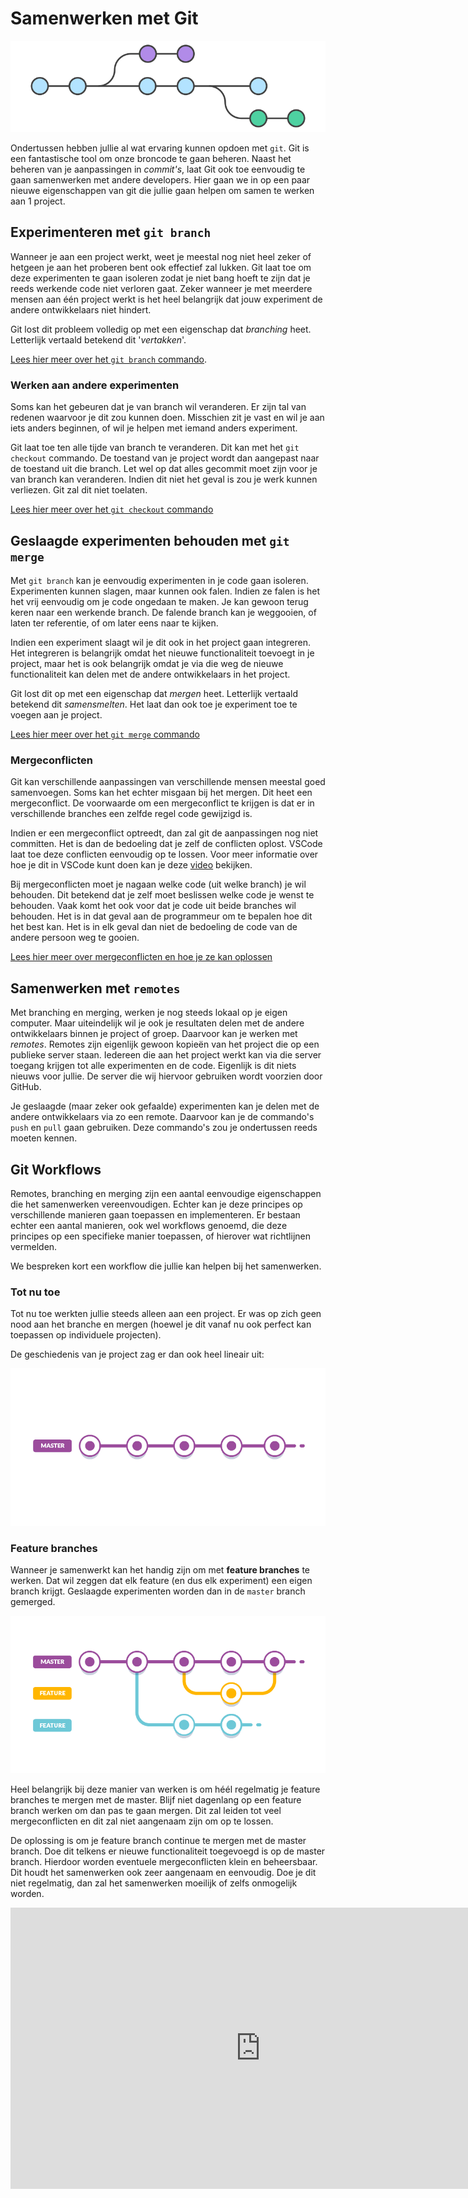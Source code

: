 # Samenwerken met Git

![Branches](./img/branches.png)

Ondertussen hebben jullie al wat ervaring kunnen opdoen met `git`. Git is een
fantastische tool om onze broncode te gaan beheren. Naast het beheren van je
aanpassingen in _commit's_, laat Git ook toe eenvoudig te gaan samenwerken
met andere developers. Hier gaan we in op een paar nieuwe eigenschappen van git
die jullie gaan helpen om samen te werken aan 1 project.

## Experimenteren met `git branch`

Wanneer je aan een project werkt, weet je meestal nog niet heel zeker of hetgeen
je aan het proberen bent ook effectief zal lukken. Git laat toe om deze
experimenten te gaan isoleren zodat je niet bang hoeft te zijn dat je reeds
werkende code niet verloren gaat. Zeker wanneer je met meerdere mensen aan één
project werkt is het heel belangrijk dat jouw experiment de andere ontwikkelaars
niet hindert.

Git lost dit probleem volledig op met een eigenschap dat _branching_
heet. Letterlijk vertaald betekend dit '_vertakken_'.

[Lees hier meer over het `git branch` commando](https://www.atlassian.com/git/tutorials/using-branches).

### Werken aan andere experimenten

Soms kan het gebeuren dat je van branch wil veranderen. Er zijn tal van redenen
waarvoor je dit zou kunnen doen. Misschien zit je vast en wil je aan iets anders
beginnen, of wil je helpen met iemand anders experiment.

Git laat toe ten alle tijde van branch te veranderen. Dit kan met het `git checkout`
commando. De toestand van je project wordt dan aangepast naar de toestand uit die
branch. Let wel op dat alles gecommit moet zijn voor je van branch kan veranderen.
Indien dit niet het geval is zou je werk kunnen verliezen. Git zal dit niet toelaten.

[Lees hier meer over het `git checkout` commando](https://www.atlassian.com/git/tutorials/using-branches/git-checkout)

## Geslaagde experimenten behouden met `git merge`

Met `git branch` kan je eenvoudig experimenten in je code gaan isoleren. Experimenten
kunnen slagen, maar kunnen ook falen. Indien ze falen is het het vrij eenvoudig
om je code ongedaan te maken. Je kan gewoon terug keren naar een werkende branch.
De falende branch kan je weggooien, of laten ter referentie, of om later eens naar
te kijken.

Indien een experiment slaagt wil je dit ook in het project gaan integreren. Het
integreren is belangrijk omdat het nieuwe functionaliteit toevoegt in je project,
maar het is ook belangrijk omdat je via die weg de nieuwe functionaliteit kan delen
met de andere ontwikkelaars in het project.

Git lost dit op met een eigenschap dat _mergen_ heet. Letterlijk vertaald betekend
dit _samensmelten_. Het laat dan ook toe je experiment toe te voegen aan je project.

[Lees hier meer over het `git merge` commando]([./git/merging.md](https://www.atlassian.com/git/tutorials/using-branches/git-merge))

### Mergeconflicten

Git kan verschillende aanpassingen van verschillende mensen meestal goed samenvoegen.
Soms kan het echter misgaan bij het mergen. Dit heet een mergeconflict. De voorwaarde
om een mergeconflict te krijgen is dat er in verschillende branches een zelfde regel
code gewijzigd is.

Indien er een mergeconflict optreedt, dan zal git de aanpassingen nog niet committen.
Het is dan de bedoeling dat je zelf de conflicten oplost. VSCode laat toe deze conflicten
eenvoudig op te lossen. Voor meer informatie over hoe je dit in VSCode kunt doen
kan je deze [video](https://www.youtube.com/watch?v=lXPYqVjyqHM) bekijken.

Bij mergeconflicten moet je nagaan welke code (uit welke branch) je wil behouden.
Dit betekend dat je zelf moet beslissen welke code je wenst te behouden. Vaak komt
het ook voor dat je code uit beide branches wil behouden. Het is in dat geval aan
de programmeur om te bepalen hoe dit het best kan. Het is in elk geval dan niet de
bedoeling de code van de andere persoon weg te gooien.

[Lees hier meer over mergeconflicten en hoe je ze kan oplossen](https://www.atlassian.com/git/tutorials/using-branches/merge-conflicts)

## Samenwerken met `remotes`

Met branching en merging, werken je nog steeds lokaal op je eigen computer. Maar
uiteindelijk wil je ook je resultaten delen met de andere ontwikkelaars binnen je
project of groep. Daarvoor kan je werken met _remotes_. Remotes zijn eigenlijk gewoon
kopieën van het project die op een publieke server staan. Iedereen die aan
het project werkt kan via die server toegang krijgen tot alle experimenten en de
code. Eigenlijk is dit niets nieuws voor jullie. De server die wij hiervoor gebruiken
wordt voorzien door GitHub.

Je geslaagde (maar zeker ook gefaalde) experimenten kan je delen met de andere ontwikkelaars
via zo een remote. Daarvoor kan je de commando's `push` en `pull` gaan gebruiken.
Deze commando's zou je ondertussen reeds moeten kennen.

## Git Workflows

Remotes, branching en merging zijn een aantal eenvoudige eigenschappen die het samenwerken
vereenvoudigen. Echter kan je deze principes op verschillende manieren gaan toepassen
en implementeren. Er bestaan echter een aantal manieren, ook wel workflows genoemd,
die deze principes op een specifieke manier toepassen, of hierover wat richtlijnen
vermelden.

We bespreken kort een workflow die jullie kan helpen bij het samenwerken.

### Tot nu toe

Tot nu toe werkten jullie steeds alleen aan een project. Er was op zich geen nood
aan het branche en mergen (hoewel je dit vanaf nu ook perfect kan toepassen op
individuele projecten).

De geschiedenis van je project zag er dan ook heel lineair uit:

![basic workflow](./img/basic.png)

### Feature branches

Wanneer je samenwerkt kan het handig zijn om met **feature branches** te werken.
Dat wil zeggen dat elk feature (en dus elk experiment) een eigen branch krijgt.
Geslaagde experimenten worden dan in de `master` branch gemerged.

![feature branch](./img/feature-branch.png)

Heel belangrijk bij deze manier van werken is om héél regelmatig je feature branches
te mergen met de master. Blijf niet dagenlang op een feature branch werken om dan
pas te gaan mergen. Dit zal leiden tot veel mergeconflicten en dit zal niet aangenaam
zijn om op te lossen.

De oplossing is om je feature branch continue te mergen met de master branch. Doe
dit telkens er nieuwe functionaliteit toegevoegd is op de master branch. Hierdoor
worden eventuele mergeconflicten klein en beheersbaar. Dit houdt het samenwerken
ook zeer aangenaam en eenvoudig. Doe je dit niet regelmatig, dan zal het samenwerken
moeilijk of zelfs onmogelijk worden.

<iframe width="800" height="450"
src="https://www.youtube.com/embed/q3gwZ3Q-s2s"
frameborder="0"
allow="accelerometer; autoplay; encrypted-media; gyroscope; picture-in-picture" allowfullscreen></iframe>
